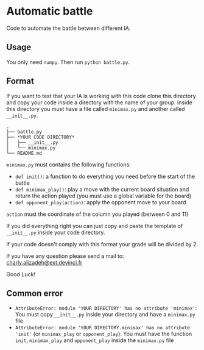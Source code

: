 # Automatic battle

Code to automate the battle between different IA.

## Usage

You only need `numpy`.
Then run `python battle.py`.

## Format

If you want to test that your IA is working with this code clone this directory and copy your code inside a directory with
the name of your group. Inside this directory you must have a file called `minimax.py` and another called `__init__.py`.

```
.
├── battle.py
├── *YOUR CODE DIRECTORY*
│   ├── __init__.py
│   └── minimax.py
└── README.md
```

`minimax.py` must contains the following functions:

* `def init()`: a function to do everything you need before the start of the battle
* `def minimax_play()`: play a move with the current board situation and return the action played (you must use a global variable for the board)
* `def opponent_play(action)`: apply the opponent move to your board

`action` must the coordinate of the column you played (between 0 and 11)

If you did everything right you can just copy and paste the template of `__init__.py` inside your code directory.

If your code doesn't comply with this format your grade will be divided by 2.

If you have any question please send a mail to: charly.alizadeh@ext.devinci.fr

Good Luck!

## Common error

* `AttributeError: module 'YOUR DIRECTORY' has no attribute 'minimax'`: You must copy `__init__.py` inside your directory and have a `minimax.py` file
* `AttributeError: module 'YOUR DIRECTORY.minimax' has no attribute 'init'` (or `minimax_play` or `opponent_play`): You must have the function `init`, `minimax_play` and `opponent_play` inside the `minimax.py` file
